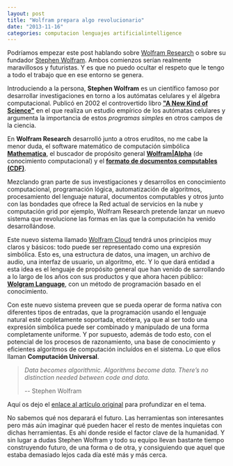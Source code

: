```yaml
---
layout: post
title: "Wolfram prepara algo revolucionario"
date: "2013-11-16"
categories: computacion lenguajes artificialintelligence
---
```


Podríamos empezar este post hablando sobre [Wolfram Research](http://www.wolfram.com/ "Página web de Wolfram Research") o sobre su fundador [Stephen Wolfram](http://es.wikipedia.org/wiki/Stephen_Wolfram "Stephen Wolfram en Wikipedia"). Ambos comienzos serían realmente maravillosos y futuristas. Y es que no puedo ocultar el respeto que le tengo a todo el trabajo que en ese entorno se genera.<!--more-->

Introduciendo a la persona, **Stephen Wolfram** es un científico famoso por desarrollar investigaciones en torno a los autómatas celulares y el álgebra computacional. Publicó en 2002 el controvertido libro **["A New Kind of Science"](http://es.wikipedia.org/wiki/Un_nuevo_tipo_de_ciencia "Enlace a la Wikipedia de Un Nuevo Tipo de Ciencia")** en el que realiza un estudio empírico de los autómatas celulares y argumenta la importancia de estos *programas simples* en otros campos de la ciencia.

En **Wolfram Research** desarrolló junto a otros eruditos, no me cabe la menor duda, el software matemático de computación simbólica [**Mathematica**](http://www.wolfram.com/mathematica/ "Enlace a la web de Mathematica"), el buscador de propósito general [**Wolfram|Alpha**](http://www.wolframalpha.com/ "Enlace a la web de Wolfram Alpha")  (de conocimiento computacional) y el [**formato de documentos computables (CDF)**](http://www.wolfram.com/cdf/ "Web de CDF").

Mezclando gran parte de sus investigaciones y desarrollos en conocimiento computacional, programación lógica, automatización de algoritmos, procesamiento del lenguaje natural, documentos computables y otros junto con las bondades que ofrece la Red actual de servicios en la nube y computación grid por ejemplo, Wolfram Research pretende lanzar un nuevo sistema que revolucione las formas en las que la computación ha venido desarrollándose.

Este nuevo sistema llamado [Wolfram Cloud](http://www.wolframcloud.com/ "Enlace a la web de Wolfram CLoud") tendrá unos principios muy claros y básicos: todo puede ser representado como una expresión simbólica. Esto es, una estructura de datos, una imagen, un archivo de audio, una interfaz de usuario, un algoritmo, etc. Y lo que dará entidad a esta idea es el lenguaje de propósito general que han venido de sarrollando a lo largo de los años con sus productos y que ahora hacen público: [**Wolgram Language**](http://www.wolfram.com/wolfram-language/ "Enlace a la web de Wolfram Language"), con un método de programación basado en el conocimiento.

Con este nuevo sistema preveen que se pueda operar de forma nativa con diferentes tipos de entradas, que la programación usando el lenguaje natural esté copletamente soportada, etcétera, ya que al ser todo una expresión simbólica puede ser combinado y manipulado de una forma completamente uniforme. Y por supuesto, además de todo esto, con el potencial de los procesos de razonamiento, una base de conocimiento y eficientes algoritmos de computación incluídos en el sistema. Lo que ellos llaman **Computación Universal**.

> *Data becomes algorithmic. Algorithms become data. There’s no distinction needed between code and data.*
>
> -- Stephen Wolfram

Aquí os dejo el [enlace al artículo original](http://blog.stephenwolfram.com/2013/11/something-very-big-is-coming-our-most-important-technology-project-yet/ "Enlace al artículo original del mismo") para profundizar en el tema.

No sabemos qué nos deparará el futuro. Las herramientas son interesantes pero más aún imaginar qué pueden hacer el resto de mentes inquietas con dichas herramientas. Es ahí donde reside el factor clave de la humanidad. Y sin lugar a dudas Stephen Wolfram y todo su equipo llevan bastante tiempo construyendo futuro, de una forma o de otra, y consiguiendo que aquel que estaba demasiado lejos cada día esté más y más cerca.
